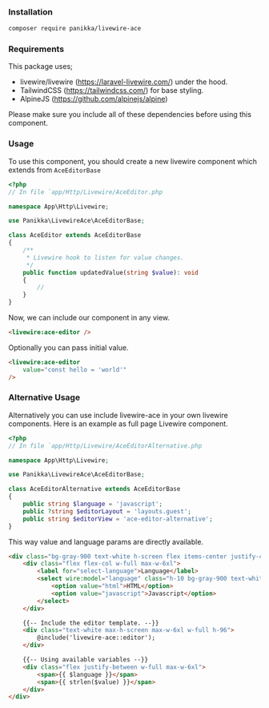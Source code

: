 ### Installation

```bash
composer require panikka/livewire-ace
```

### Requirements

This package uses;
- livewire/livewire (https://laravel-livewire.com/) under the hood.
- TailwindCSS (https://tailwindcss.com/) for base styling.
- AlpineJS (https://github.com/alpinejs/alpine)

Please make sure you include all of these dependencies before using this component.

### Usage

To use this component, you should create a new livewire component which extends from `AceEditorBase`

```php
<?php
// In file `app/Http/Livewire/AceEditor.php

namespace App\Http\Livewire;

use Panikka\LivewireAce\AceEditorBase;

class AceEditor extends AceEditorBase
{
    /**
     * Livewire hook to listen for value changes.
     */
    public function updatedValue(string $value): void
    {
        //
    }
}
```

Now, we can include our component in any view.

```html
<livewire:ace-editor />
```

Optionally you can pass initial value.
```html
<livewire:ace-editor
    value="const hello = 'world'"
/>
```

### Alternative Usage

Alternatively you can use include livewire-ace in your own livewire components.
Here is an example as full page Livewire component.

```php
<?php
// In file `app/Http/Livewire/AceEditorAlternative.php

namespace App\Http\Livewire;

use Panikka\LivewireAce\AceEditorBase;

class AceEditorAlternative extends AceEditorBase
{
    public string $language = 'javascript';
    public ?string $editorLayout = 'layouts.guest';
    public string $editorView = 'ace-editor-alternative';
}
```

This way value and language params are directly available.
```html
<div class="bg-gray-900 text-white h-screen flex items-center justify-center flex-col">
    <div class="flex flex-col w-full max-w-6xl">
        <label for="select-language">Language</label>
        <select wire:model="language" class="h-10 bg-gray-900 text-white border-white" id="select-language">
            <option value="html">HTML</option>
            <option value="javascript">Javascript</option>
        </select>
    </div>

    {{-- Include the editor template. --}}
    <div class="text-white max-h-screen max-w-6xl w-full h-96">
        @include('livewire-ace::editor');
    </div>

    {{-- Using available variables --}}
    <div class="flex justify-between w-full max-w-6xl">
        <span>{{ $language }}</span>
        <span>{{ strlen($value) }}</span>
    </div>
</div>
```
